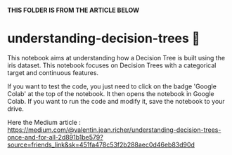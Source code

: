 **THIS FOLDER IS FROM THE ARTICLE BELOW**

# understanding-decision-trees 🌳

This notebook aims at understanding how a Decision Tree is built using the iris dataset.
This notebook focuses on Decision Trees with a categorical target and continuous features.

If you want to test the code, you just need to click on the badge 'Google Colab' at the top of the notebook. It then opens the notebook in Google Colab. If you want to run the code and modify it, save the notebook to your drive.

Here the Medium article : https://medium.com/@valentin.jean.richer/understanding-decision-trees-once-and-for-all-2d891b1be579?source=friends_link&sk=451fa478c53f2b288aec0d46eb83d90d
